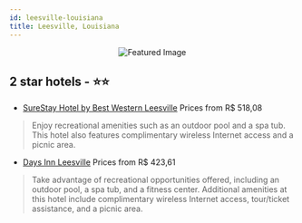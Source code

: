 ```yaml
---
id: leesville-louisiana
title: Leesville, Louisiana
---
```


<center><img src="https://i.travelapi.com/hotels/2000000/1380000/1370800/1370722/da74ae4a_z.jpg" alt="Featured Image" /></center>


##  2 star hotels - ⭐️⭐️

-    [SureStay Hotel by Best Western Leesville](https://us.hurb.com/hotels/leesville/surestay-hotel-by-best-western-leesville-JNP-JP988091?cmp=18055) Prices from R$ 518,08
   > Enjoy recreational amenities such as an outdoor pool and a spa tub. This hotel also features complimentary wireless Internet access and a picnic area.
-    [Days Inn Leesville](https://us.hurb.com/hotels/leesville/days-inn-leesville-JNP-JP078109?cmp=18055) Prices from R$ 423,61
   > Take advantage of recreational opportunities offered, including an outdoor pool, a spa tub, and a fitness center. Additional amenities at this hotel include complimentary wireless Internet access, tour/ticket assistance, and a picnic area.
